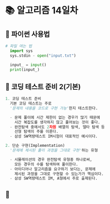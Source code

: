 # 📚 알고리즘 14일차

## 📌 파이썬 사용법
```python
# 파일 여는 법
  import sys
  sys.stdin - open("input.txt")

  input_ = input()
  print(input_)
```

## 📌 코딩 테스트 준비 2(기본)
```python
1. 코딩 테스트 준비
  기본 코딩 테스트는 주로 
  '문제의 내용을 코드로 구현 가능'한지 테스트한다.

  - 문제 풀이에 시간 제한이 없는 경우가 많기 때문에 
    시간 복잡도를 생각하지 않고 풀어보는 것이 좋다.
  - 완전탐색 중에서도 2차원 배열의 탐색, 델타 탐색 등
    선형 탐색이 주를 이룬다.
  - 삼성 SW역량테스트 IM시험이 대표적인 예시이다.

2. 단순 구현(Implementation)
  '문제에 제시된 풀이 과정을 그대로 구현'하는 유형

  - 시뮬레이션의 경우 완전탐색 유형중 하나로써,
    모든 경우의 수를 탐색하여 풀이한다.
  - 아이디어나 알고리즘을 요구하기 보다는, 문제에 
    제시된 과정을 그대로 구현할 수 있는가가 핵심이다.
  - 삼성 SW역량테스트 IM, A형에서 주로 출제된다.


```

## 📌
```python

```